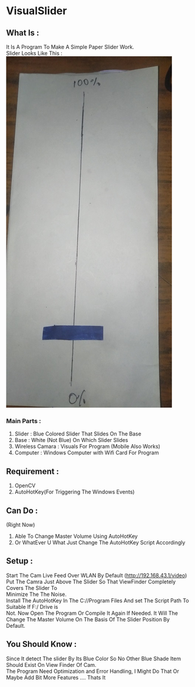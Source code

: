 # VisualSlider
## What Is : <br/>
It Is A Program To Make A Simple Paper Slider Work.<br/>
Slider Looks Like This : <br/>
<img src="/Sample.jpg">
### Main Parts :<br/>
1. Slider : Blue Colored Slider That Slides On The Base <br/>
2. Base : White (Not Blue) On Which Slider Slides <br/>
3. Wireless Camara : Visuals For Program (Mobile Also Works)<br/>
4. Computer : Windows Computer with Wifi Card For Program <br/>
## Requirement :<br/>
1. OpenCV
2. AutoHotKey(For Triggering The Windows Events)
## Can Do : <br/>
(Right Now)
1. Able To Change Master Volume Using AutoHotKey<br/>
2. Or WhatEver U What Just Change The AutoHotKey Script Accordingly<br/>
## Setup : <br/>
Start The Cam Live Feed Over WLAN By Default (http://192.168.43.1/video) <br/>
Put The Camra Just Above The Slider So That ViewFinder Completely Covers The Slider To <br/>
Minimize The The Noise. <br/>
Install The AutoHotKey In The C://Program Files And set The Script Path To Suitable If F:/ Drive is <br/>
Not. Now Open The Program Or Compile It Again If Needed. It Will The Change The Master Volume On The Basis Of The Slider Position By<br/> Default.<br/>
## You Should Know : <br/>
Since It detect The slider By Its Blue Color So No Other Blue Shade Item Should Exist On View Finder Of Cam.<br/> 
The Program Need Optimization and Error Handling, I Might Do That Or Maybe Add Bit More Features .... Thats It

